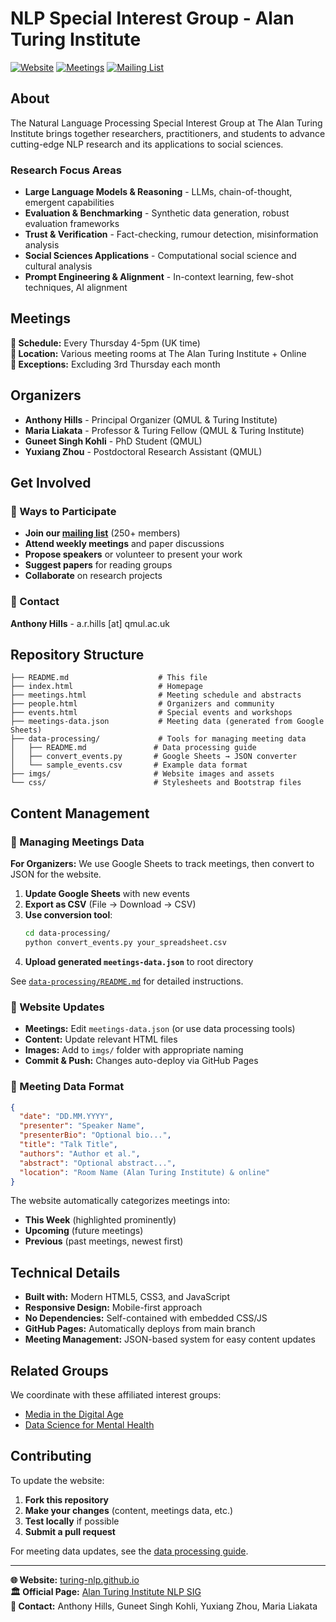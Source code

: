 # NLP Special Interest Group - Alan Turing Institute

[![Website](https://img.shields.io/badge/Website-Live-brightgreen)](https://turing-nlp.github.io/)
[![Meetings](https://img.shields.io/badge/Meetings-Thursdays%204--5pm-blue)](https://turing-nlp.github.io/meetings.html)
[![Mailing List](https://img.shields.io/badge/Join-Mailing%20List-orange)](https://forms.office.com/Pages/ResponsePage.aspx?id=p_SVQ1XklU-Knx-672OE-fR6PcyyBV1JuragBENwKPJUMFEzUFRFVkQ4N0MxOTROTDlNN1Q5S1BJSCQlQCN0PWcu&wdLOR=cCC6B022F-A814-004B-942B-2E835A58A305)

## About

The Natural Language Processing Special Interest Group at The Alan Turing Institute brings together researchers, practitioners, and students to advance cutting-edge NLP research and its applications to social sciences.

### Research Focus Areas
- **Large Language Models & Reasoning** - LLMs, chain-of-thought, emergent capabilities
- **Evaluation & Benchmarking** - Synthetic data generation, robust evaluation frameworks  
- **Trust & Verification** - Fact-checking, rumour detection, misinformation analysis
- **Social Sciences Applications** - Computational social science and cultural analysis
- **Prompt Engineering & Alignment** - In-context learning, few-shot techniques, AI alignment

## Meetings

**📅 Schedule:** Every Thursday 4-5pm (UK time)  
**📍 Location:** Various meeting rooms at The Alan Turing Institute + Online  
**🚫 Exceptions:** Excluding 3rd Thursday each month

## Organizers

- **Anthony Hills** - Principal Organizer (QMUL & Turing Institute)
- **Maria Liakata** - Professor & Turing Fellow (QMUL & Turing Institute)  
- **Guneet Singh Kohli** - PhD Student (QMUL)
- **Yuxiang Zhou** - Postdoctoral Research Assistant (QMUL)

## Get Involved

### 🎯 Ways to Participate
- **Join our [mailing list](https://forms.office.com/Pages/ResponsePage.aspx?id=p_SVQ1XklU-Knx-672OE-fR6PcyyBV1JuragBENwKPJUMFEzUFRFVkQ4N0MxOTROTDlNN1Q5S1BJSCQlQCN0PWcu&wdLOR=cCC6B022F-A814-004B-942B-2E835A58A305)** (250+ members)
- **Attend weekly meetings** and paper discussions
- **Propose speakers** or volunteer to present your work
- **Suggest papers** for reading groups
- **Collaborate** on research projects

### 📧 Contact
**Anthony Hills** - a.r.hills [at] qmul.ac.uk

## Repository Structure

```
├── README.md                    # This file
├── index.html                   # Homepage
├── meetings.html                # Meeting schedule and abstracts
├── people.html                  # Organizers and community
├── events.html                  # Special events and workshops
├── meetings-data.json           # Meeting data (generated from Google Sheets)
├── data-processing/             # Tools for managing meeting data
│   ├── README.md               # Data processing guide
│   ├── convert_events.py       # Google Sheets → JSON converter
│   └── sample_events.csv       # Example data format
├── imgs/                       # Website images and assets
└── css/                        # Stylesheets and Bootstrap files
```

## Content Management

### 📅 Managing Meetings Data

**For Organizers:** We use Google Sheets to track meetings, then convert to JSON for the website.

1. **Update Google Sheets** with new events
2. **Export as CSV** (File → Download → CSV)  
3. **Use conversion tool**:
   ```bash
   cd data-processing/
   python convert_events.py your_spreadsheet.csv
   ```
4. **Upload generated `meetings-data.json`** to root directory

See [`data-processing/README.md`](data-processing/README.md) for detailed instructions.

### 🎨 Website Updates

- **Meetings:** Edit `meetings-data.json` (or use data processing tools)
- **Content:** Update relevant HTML files
- **Images:** Add to `imgs/` folder with appropriate naming
- **Commit & Push:** Changes auto-deploy via GitHub Pages

### 📝 Meeting Data Format

```json
{
  "date": "DD.MM.YYYY",
  "presenter": "Speaker Name",
  "presenterBio": "Optional bio...",
  "title": "Talk Title", 
  "authors": "Author et al.",
  "abstract": "Optional abstract...",
  "location": "Room Name (Alan Turing Institute) & online"
}
```

The website automatically categorizes meetings into:
- **This Week** (highlighted prominently)
- **Upcoming** (future meetings)
- **Previous** (past meetings, newest first)

## Technical Details

- **Built with:** Modern HTML5, CSS3, and JavaScript
- **Responsive Design:** Mobile-first approach
- **No Dependencies:** Self-contained with embedded CSS/JS
- **GitHub Pages:** Automatically deploys from main branch
- **Meeting Management:** JSON-based system for easy content updates

## Related Groups

We coordinate with these affiliated interest groups:
- [Media in the Digital Age](https://www.turing.ac.uk/research/interest-groups/media-digital-age)
- [Data Science for Mental Health](https://www.turing.ac.uk/research/interest-groups/data-science-mental-health)

## Contributing

To update the website:
1. **Fork this repository**
2. **Make your changes** (content, meetings data, etc.)
3. **Test locally** if possible
4. **Submit a pull request**

For meeting data updates, see the [data processing guide](data-processing/README.md).

---

**🌐 Website:** [turing-nlp.github.io](https://turing-nlp.github.io/)  
**🏛️ Official Page:** [Alan Turing Institute NLP SIG](https://www.turing.ac.uk/research/interest-groups/natural-language-processing)  
**📧 Contact:** Anthony Hills, Guneet Singh Kohli, Yuxiang Zhou, Maria Liakata